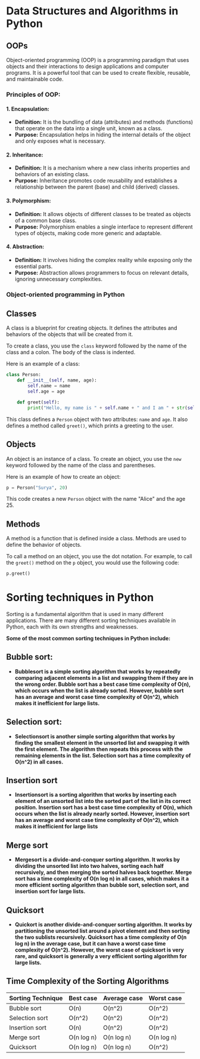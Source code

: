 # Data Structures and Algorithms in Python

## OOPs

Object-oriented programming (OOP) is a programming paradigm that uses objects and their interactions to design applications and computer programs. It is a powerful tool that can be used to create flexible, reusable, and maintainable code.

### Principles of OOP:

#### 1. Encapsulation:
   - **Definition:** It is the bundling of data (attributes) and methods (functions) that operate on the data into a single unit, known as a class.
   - **Purpose:** Encapsulation helps in hiding the internal details of the object and only exposes what is necessary.

#### 2. Inheritance:
   - **Definition:** It is a mechanism where a new class inherits properties and behaviors of an existing class.
   - **Purpose:** Inheritance promotes code reusability and establishes a relationship between the parent (base) and child (derived) classes.

#### 3. Polymorphism:
   - **Definition:** It allows objects of different classes to be treated as objects of a common base class.
   - **Purpose:** Polymorphism enables a single interface to represent different types of objects, making code more generic and adaptable.

#### 4. Abstraction:
   - **Definition:** It involves hiding the complex reality while exposing only the essential parts.
   - **Purpose:** Abstraction allows programmers to focus on relevant details, ignoring unnecessary complexities.

### Object-oriented programming in Python

## Classes

A class is a blueprint for creating objects. It defines the attributes and behaviors of the objects that will be created from it.

To create a class, you use the `class` keyword followed by the name of the class and a colon. The body of the class is indented.

Here is an example of a class:

```python
class Person:
    def __init__(self, name, age):
        self.name = name
        self.age = age

    def greet(self):
        print("Hello, my name is " + self.name + " and I am " + str(self.age) + " years old.")
```
This class defines a `Person` object with two attributes: `name` and `age`. It also defines a method called `greet()`, which prints a greeting to the user.

## Objects

An object is an instance of a class. To create an object, you use the `new` keyword followed by the name of the class and parentheses.

Here is an example of how to create an object:

```python
p = Person("Surya", 20)
```

This code creates a new `Person` object with the name "Alice" and the age 25.

## Methods

A method is a function that is defined inside a class. Methods are used to define the behavior of objects.

To call a method on an object, you use the dot notation. For example, to call the `greet()` method on the `p` object, you would use the following code:


```python
p.greet()
```

# Sorting techniques in Python

Sorting is a fundamental algorithm that is used in many different applications. There are many different sorting techniques available in Python, each with its own strengths and weaknesses.

**Some of the most common sorting techniques in Python include:**

## Bubble sort:
- **Bubblesort is a simple sorting algorithm that works by repeatedly comparing adjacent elements in a list and swapping them if they are in the wrong order. Bubble sort has a best case time complexity of O(n), which occurs when the list is already sorted. However, bubble sort has an average and worst case time complexity of O(n^2), which makes it inefficient for large lists.**

## Selection sort:
- **Selectionsort is another simple sorting algorithm that works by finding the smallest element in the unsorted list and swapping it with the first element. The algorithm then repeats this process with the remaining elements in the list. Selection sort has a time complexity of O(n^2) in all cases.**

## Insertion sort 
- **Insertionsort is a sorting algorithm that works by inserting each element of an unsorted list into the sorted part of the list in its correct position. Insertion sort has a best case time complexity of O(n), which occurs when the list is already nearly sorted. However, insertion sort has an average and worst case time complexity of O(n^2), which makes it inefficient for large lists**

## Merge sort 
- **Mergesort is a divide-and-conquer sorting algorithm. It works by dividing the unsorted list into two halves, sorting each half recursively, and then merging the sorted halves back together. Merge sort has a time complexity of O(n log n) in all cases, which makes it a more efficient sorting algorithm than bubble sort, selection sort, and insertion sort for large lists.**

## Quicksort 
- **Quickort is another divide-and-conquer sorting algorithm. It works by partitioning the unsorted list around a pivot element and then sorting the two sublists recursively. Quicksort has a time complexity of O(n log n) in the average case, but it can have a worst case time complexity of O(n^2). However, the worst case of quicksort is very rare, and quicksort is generally a very efficient sorting algorithm for large lists.**

## Time Complexity of the Sorting Algorithms 

| Sorting Technique | Best case | Average case | Worst case |
|---|---|---|---|
| Bubble sort | O(n) | O(n^2) | O(n^2) |
| Selection sort | O(n^2) | O(n^2) | O(n^2) |
| Insertion sort | O(n) | O(n^2) | O(n^2) |
| Merge sort | O(n log n) | O(n log n) | O(n log n) |
| Quicksort | O(n log n) | O(n log n) | O(n^2) |






